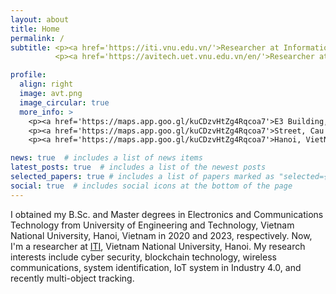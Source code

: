 ```yaml
---
layout: about
title: Home
permalink: /
subtitle: <p><a href='https://iti.vnu.edu.vn/'>Researcher at Information Technology Institute (ITI), VNU, Vietnam</a></p>
          <p><a href='https://avitech.uet.vnu.edu.vn/en/'>Researcher at AVITECH, VNU-UET, Vietnam</a></p>

profile:
  align: right
  image: avt.png
  image_circular: true
  more_info: >
    <p><a href='https://maps.app.goo.gl/kuCDzvHtZg4Rqcoa7'>E3 Building, 144 Xuan Thuy</a></p>
    <p><a href='https://maps.app.goo.gl/kuCDzvHtZg4Rqcoa7'>Street, Cau Giay District,</a></p>
    <p><a href='https://maps.app.goo.gl/kuCDzvHtZg4Rqcoa7'>Hanoi, VietNam.</a></p>

news: true  # includes a list of news items
latest_posts: true  # includes a list of the newest posts
selected_papers: true # includes a list of papers marked as "selected={true}"
social: true  # includes social icons at the bottom of the page
---
```


I obtained my B.Sc. and Master degrees in Electronics and Communications Technology from University of Engineering and Technology, Vietnam National University, Hanoi, Vietnam in 2020 and 2023, respectively. Now, I'm a researcher at [ITI](https://iti.vnu.edu.vn/), Vietnam National University, Hanoi. My research interests include cyber security, blockchain technology, wireless communications, system identification, IoT system in Industry 4.0, and recently multi-object tracking.